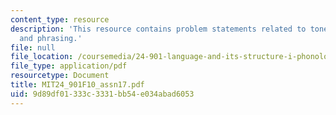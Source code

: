 ```yaml
---
content_type: resource
description: 'This resource contains problem statements related to tone III: intonation
  and phrasing.'
file: null
file_location: /coursemedia/24-901-language-and-its-structure-i-phonology-fall-2010/9d89df01333c3331bb54e034abad6053_MIT24_901F10_assn17.pdf
file_type: application/pdf
resourcetype: Document
title: MIT24_901F10_assn17.pdf
uid: 9d89df01-333c-3331-bb54-e034abad6053
---
```

